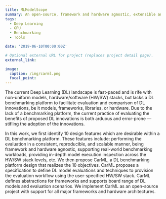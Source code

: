 ```yaml
---
title: MLModelScope
summary: An open-source, framework and hardware agnostic, extensible and customizable, distributed platform design for evaluating and profiling ML models across datasets/frameworks/systems.
tags:
  - Deep Learning
  - GPU
  - Benchmarking
  - Tools

date: '2019-06-10T00:00:00Z'

# Optional external URL for project (replaces project detail page).
external_link:

image:
  caption: /img/carml.png
  focal_point:
---
```


The current Deep Learning (DL) landscape is fast-paced and is rife with non-uniform models, hardware/software (HW/SW) stacks, but lacks a DL benchmarking platform to facilitate evaluation and comparison of DL innovations, be it models, frameworks, libraries, or hardware. Due to the lack of a benchmarking platform, the current practice of evaluating the benefits of proposed DL innovations is both arduous and error-prone — stifling the adoption of the innovations.

In this work, we first identify 10 design features which are desirable within a DL benchmarking platform. These features include: performing the evaluation in a consistent, reproducible, and scalable manner, being framework and hardware agnostic, supporting real-world benchmarking workloads, providing in-depth model execution inspection across the HW/SW stack levels, etc. We then propose CarML, a DL benchmarking platform design that realizes the 10 objectives. CarML proposes a specification to define DL model evaluations and techniques to provision the evaluation workflow using the user-specified HW/SW stack. CarML defines abstractions for frameworks and supports board range of DL models and evaluation scenarios. We implement CarML as an open-source project with support for all major frameworks and hardware architectures.

